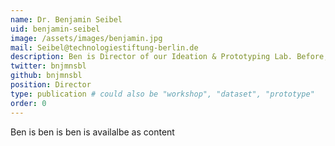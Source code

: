 ```yaml
---
name: Dr. Benjamin Seibel
uid: benjamin-seibel
image: /assets/images/benjamin.jpg
mail: Seibel@technologiestiftung-berlin.de
description: Ben is Director of our Ideation & Prototyping Lab. Before, he took care of Open Data Projects at the Technology Foundation Berlin. He did his Ph.D. in Darmstadt & Harvard on the early history of E-government and worked as a journalist and curator in New York City, Nicosia and Rotterdam.
twitter: bnjmnsbl
github: bnjmnsbl
position: Director
type: publication # could also be "workshop", "dataset", "prototype"
order: 0
---
```



Ben is ben is ben is availalbe as content
